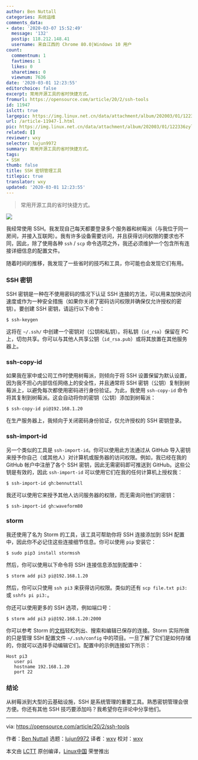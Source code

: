 ```yaml
---
author: Ben Nuttall
categories: 系统运维
comments_data:
- date: '2020-03-07 15:52:49'
  message: '132'
  postip: 118.212.148.41
  username: 来自江西的 Chrome 80.0|Windows 10 用户
count:
  commentnum: 1
  favtimes: 1
  likes: 0
  sharetimes: 0
  viewnum: 7636
date: '2020-03-01 12:23:55'
editorchoice: false
excerpt: 常用开源工具的省时快捷方式。
fromurl: https://opensource.com/article/20/2/ssh-tools
id: 11947
islctt: true
largepic: https://img.linux.net.cn/data/attachment/album/202003/01/122336zyldgpse6eyrbymt.jpg
url: /article-11947-1.html
pic: https://img.linux.net.cn/data/attachment/album/202003/01/122336zyldgpse6eyrbymt.jpg.thumb.jpg
related: []
reviewer: wxy
selector: lujun9972
summary: 常用开源工具的省时快捷方式。
tags:
- SSH
thumb: false
title: SSH 密钥管理工具
titlepic: true
translator: wxy
updated: '2020-03-01 12:23:55'
---
```



> 
> 常用开源工具的省时快捷方式。
> 
> 
> 


![](/data/attachment/album/202003/01/122336zyldgpse6eyrbymt.jpg)


我经常使用 SSH。我发现自己每天都要登录多个服务器和树莓派（与我位于同一房间，并接入互联网）。我有许多设备需要访问，并且获得访问权限的要求也不同，因此，除了使用各种 `ssh` / `scp` 命令选项之外，我还必须维护一个包含所有连接详细信息的配置文件。


随着时间的推移，我发现了一些省时的技巧和工具，你可能也会发现它们有用。


### SSH 密钥


SSH 密钥是一种在不使用密码的情况下认证 SSH 连接的方法，可以用来加快访问速度或作为一种安全措施（如果你关闭了密码访问权限并确保仅允许授权的密钥）。要创建 SSH 密钥，请运行以下命令：



```
$ ssh-keygen
```

这将在 `~/.ssh/` 中创建一个密钥对（公钥和私钥）。将私钥（`id_rsa`）保留在 PC 上，切勿共享。你可以与其他人共享公钥（`id_rsa.pub`）或将其放置在其他服务器上。


### ssh-copy-id


如果我在家中或公司工作时使用树莓派，则倾向于将 SSH 设置保留为默认设置，因为我不担心内部信任网络上的安全性，并且通常将 SSH 密钥（公钥）复制到树莓派上，以避免每次都使用密码进行身份验证。为此，我使用 `ssh-copy-id` 命令将其复制到树莓派。这会自动将你的密钥（公钥）添加到树莓派：



```
$ ssh-copy-id pi@192.168.1.20
```

在生产服务器上，我倾向于关闭密码身份验证，仅允许授权的 SSH 密钥登录。


### ssh-import-id


另一个类似的工具是 `ssh-import-id`。你可以使用此方法通过从 GitHub 导入密钥来授予你自己（或其他人）对计算机或服务器的访问权限。例如，我已经在我的 GitHub 帐户中注册了各个 SSH 密钥，因此无需密码即可推送到 GitHub。这些公钥是有效的，因此 `ssh-import-id` 可以使用它们在我的任何计算机上授权我：



```
$ ssh-import-id gh:bennuttall
```

我还可以使用它来授予其他人访问服务器的权限，而无需询问他们的密钥：



```
$ ssh-import-id gh:waveform80
```

### storm


我还使用了名为 Storm 的工具，该工具可帮助你将 SSH 连接添加到 SSH 配置中，因此你不必记住这些连接细节信息。你可以使用 `pip` 安装它：



```
$ sudo pip3 install stormssh
```

然后，你可以使用以下命令将 SSH 连接信息添加到配置中：



```
$ storm add pi3 pi@192.168.1.20
```

然后，你可以只使用 `ssh pi3` 来获得访问权限。类似的还有 `scp file.txt pi3:` 或 `sshfs pi pi3:`。


你还可以使用更多的 SSH 选项，例如端口号：



```
$ storm add pi3 pi@192.168.1.20:2000
```

你可以参考 Storm 的[文档](https://stormssh.readthedocs.io/en/stable/usage.html)轻松列出、搜索和编辑已保存的连接。Storm 实际所做的只是管理 SSH 配置文件 `~/.ssh/config` 中的项目。一旦了解了它们是如何存储的，你就可以选择手动编辑它们。配置中的示例连接如下所示：



```
Host pi3
   user pi
   hostname 192.168.1.20
   port 22
```

### 结论


从树莓派到大型的云基础设施，SSH 是系统管理的重要工具。熟悉密钥管理会很方便。你还有其他 SSH 技巧要添加吗？我希望你在评论中分享他们。




---


via: <https://opensource.com/article/20/2/ssh-tools>


作者：[Ben Nuttall](https://opensource.com/users/bennuttall) 选题：[lujun9972](https://github.com/lujun9972) 译者：[wxy](https://github.com/wxy) 校对：[wxy](https://github.com/wxy)


本文由 [LCTT](https://github.com/LCTT/TranslateProject) 原创编译，[Linux中国](https://linux.cn/) 荣誉推出